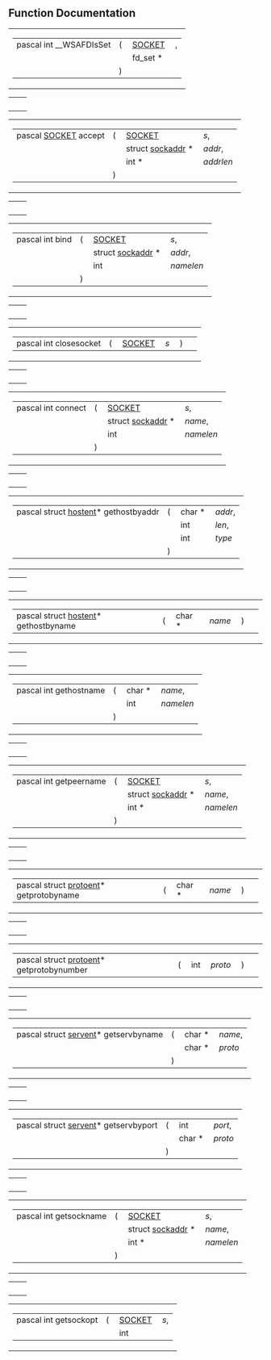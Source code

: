 ## Function Documentation

<span id="a712f2d10acd9e146e4b8528098941e2" class="anchor"></span>

<table class="mdTable" data-cellpadding="2" data-cellspacing="0">
<colgroup>
<col style="width: 100%" />
</colgroup>
<tbody>
<tr>
<td class="mdRow"><table data-cellpadding="0" data-cellspacing="0" data-border="0">
<tbody>
<tr>
<td class="md" data-nowrap="" data-valign="top">pascal int __WSAFDIsSet</td>
<td class="md" data-valign="top">( </td>
<td class="md" data-nowrap="" data-valign="top"><a href="macwinsock_8h.md#75fbea08c09e684e6b3f3961761354fa" class="el">SOCKET</a> </td>
<td class="mdname" data-nowrap="">,</td>
</tr>
<tr>
<td class="md" style="text-align: right;" data-nowrap=""></td>
<td class="md"></td>
<td class="md" data-nowrap="">fd_set * </td>
<td class="mdname" data-nowrap=""></td>
</tr>
<tr>
<td class="md"></td>
<td class="md">) </td>
<td colspan="2" class="md"></td>
</tr>
</tbody>
</table></td>
</tr>
</tbody>
</table>

|     |     |
|-----|-----|
|     |     |

<span id="1bc255182fe5daed65ecfbbfd149f7d8" class="anchor"></span>

<table class="mdTable" data-cellpadding="2" data-cellspacing="0">
<colgroup>
<col style="width: 100%" />
</colgroup>
<tbody>
<tr>
<td class="mdRow"><table data-cellpadding="0" data-cellspacing="0" data-border="0">
<tbody>
<tr>
<td class="md" data-nowrap="" data-valign="top">pascal <a href="macwinsock_8h.md#75fbea08c09e684e6b3f3961761354fa" class="el">SOCKET</a> accept</td>
<td class="md" data-valign="top">( </td>
<td class="md" data-nowrap="" data-valign="top"><a href="macwinsock_8h.md#75fbea08c09e684e6b3f3961761354fa" class="el">SOCKET</a> </td>
<td class="mdname" data-nowrap=""><em>s</em>,</td>
</tr>
<tr>
<td class="md" style="text-align: right;" data-nowrap=""></td>
<td class="md"></td>
<td class="md" data-nowrap="">struct <a href="structsockaddr.md" class="el">sockaddr</a> * </td>
<td class="mdname" data-nowrap=""><em>addr</em>,</td>
</tr>
<tr>
<td class="md" style="text-align: right;" data-nowrap=""></td>
<td class="md"></td>
<td class="md" data-nowrap="">int * </td>
<td class="mdname" data-nowrap=""><em>addrlen</em></td>
</tr>
<tr>
<td class="md"></td>
<td class="md">) </td>
<td colspan="2" class="md"></td>
</tr>
</tbody>
</table></td>
</tr>
</tbody>
</table>

|     |     |
|-----|-----|
|     |     |

<span id="c6091da5c1fb4240e3614b6c64a6adf0" class="anchor"></span>

<table class="mdTable" data-cellpadding="2" data-cellspacing="0">
<colgroup>
<col style="width: 100%" />
</colgroup>
<tbody>
<tr>
<td class="mdRow"><table data-cellpadding="0" data-cellspacing="0" data-border="0">
<tbody>
<tr>
<td class="md" data-nowrap="" data-valign="top">pascal int bind</td>
<td class="md" data-valign="top">( </td>
<td class="md" data-nowrap="" data-valign="top"><a href="macwinsock_8h.md#75fbea08c09e684e6b3f3961761354fa" class="el">SOCKET</a> </td>
<td class="mdname" data-nowrap=""><em>s</em>,</td>
</tr>
<tr>
<td class="md" style="text-align: right;" data-nowrap=""></td>
<td class="md"></td>
<td class="md" data-nowrap="">struct <a href="structsockaddr.md" class="el">sockaddr</a> * </td>
<td class="mdname" data-nowrap=""><em>addr</em>,</td>
</tr>
<tr>
<td class="md" style="text-align: right;" data-nowrap=""></td>
<td class="md"></td>
<td class="md" data-nowrap="">int </td>
<td class="mdname" data-nowrap=""><em>namelen</em></td>
</tr>
<tr>
<td class="md"></td>
<td class="md">) </td>
<td colspan="2" class="md"></td>
</tr>
</tbody>
</table></td>
</tr>
</tbody>
</table>

|     |     |
|-----|-----|
|     |     |

<span id="f263bae17d2cc05ca8a978c8f81bd345" class="anchor"></span>

<table class="mdTable" data-cellpadding="2" data-cellspacing="0">
<colgroup>
<col style="width: 100%" />
</colgroup>
<tbody>
<tr>
<td class="mdRow"><table data-cellpadding="0" data-cellspacing="0" data-border="0">
<tbody>
<tr>
<td class="md" data-nowrap="" data-valign="top">pascal int closesocket</td>
<td class="md" data-valign="top">( </td>
<td class="md" data-nowrap="" data-valign="top"><a href="macwinsock_8h.md#75fbea08c09e684e6b3f3961761354fa" class="el">SOCKET</a> </td>
<td class="mdname1" data-valign="top" data-nowrap=""><em>s</em></td>
<td class="md" data-valign="top"> ) </td>
<td class="md" data-nowrap=""></td>
</tr>
</tbody>
</table></td>
</tr>
</tbody>
</table>

|     |     |
|-----|-----|
|     |     |

<span id="4737d09410720b4ad65bbf3749f279f0" class="anchor"></span>

<table class="mdTable" data-cellpadding="2" data-cellspacing="0">
<colgroup>
<col style="width: 100%" />
</colgroup>
<tbody>
<tr>
<td class="mdRow"><table data-cellpadding="0" data-cellspacing="0" data-border="0">
<tbody>
<tr>
<td class="md" data-nowrap="" data-valign="top">pascal int connect</td>
<td class="md" data-valign="top">( </td>
<td class="md" data-nowrap="" data-valign="top"><a href="macwinsock_8h.md#75fbea08c09e684e6b3f3961761354fa" class="el">SOCKET</a> </td>
<td class="mdname" data-nowrap=""><em>s</em>,</td>
</tr>
<tr>
<td class="md" style="text-align: right;" data-nowrap=""></td>
<td class="md"></td>
<td class="md" data-nowrap="">struct <a href="structsockaddr.md" class="el">sockaddr</a> * </td>
<td class="mdname" data-nowrap=""><em>name</em>,</td>
</tr>
<tr>
<td class="md" style="text-align: right;" data-nowrap=""></td>
<td class="md"></td>
<td class="md" data-nowrap="">int </td>
<td class="mdname" data-nowrap=""><em>namelen</em></td>
</tr>
<tr>
<td class="md"></td>
<td class="md">) </td>
<td colspan="2" class="md"></td>
</tr>
</tbody>
</table></td>
</tr>
</tbody>
</table>

|     |     |
|-----|-----|
|     |     |

<span id="6f2f818c7e7433ce140aa7073d88ba08" class="anchor"></span>

<table class="mdTable" data-cellpadding="2" data-cellspacing="0">
<colgroup>
<col style="width: 100%" />
</colgroup>
<tbody>
<tr>
<td class="mdRow"><table data-cellpadding="0" data-cellspacing="0" data-border="0">
<tbody>
<tr>
<td class="md" data-nowrap="" data-valign="top">pascal struct <a href="structhostent.md" class="el">hostent</a>* gethostbyaddr</td>
<td class="md" data-valign="top">( </td>
<td class="md" data-nowrap="" data-valign="top">char * </td>
<td class="mdname" data-nowrap=""><em>addr</em>,</td>
</tr>
<tr>
<td class="md" style="text-align: right;" data-nowrap=""></td>
<td class="md"></td>
<td class="md" data-nowrap="">int </td>
<td class="mdname" data-nowrap=""><em>len</em>,</td>
</tr>
<tr>
<td class="md" style="text-align: right;" data-nowrap=""></td>
<td class="md"></td>
<td class="md" data-nowrap="">int </td>
<td class="mdname" data-nowrap=""><em>type</em></td>
</tr>
<tr>
<td class="md"></td>
<td class="md">) </td>
<td colspan="2" class="md"></td>
</tr>
</tbody>
</table></td>
</tr>
</tbody>
</table>

|     |     |
|-----|-----|
|     |     |

<span id="de13d9d8c11e7e87e84567e400c5aa0c" class="anchor"></span>

<table class="mdTable" data-cellpadding="2" data-cellspacing="0">
<colgroup>
<col style="width: 100%" />
</colgroup>
<tbody>
<tr>
<td class="mdRow"><table data-cellpadding="0" data-cellspacing="0" data-border="0">
<tbody>
<tr>
<td class="md" data-nowrap="" data-valign="top">pascal struct <a href="structhostent.md" class="el">hostent</a>* gethostbyname</td>
<td class="md" data-valign="top">( </td>
<td class="md" data-nowrap="" data-valign="top">char * </td>
<td class="mdname1" data-valign="top" data-nowrap=""><em>name</em></td>
<td class="md" data-valign="top"> ) </td>
<td class="md" data-nowrap=""></td>
</tr>
</tbody>
</table></td>
</tr>
</tbody>
</table>

|     |     |
|-----|-----|
|     |     |

<span id="98daa038b91ee8a99559008a9a7dadd2" class="anchor"></span>

<table class="mdTable" data-cellpadding="2" data-cellspacing="0">
<colgroup>
<col style="width: 100%" />
</colgroup>
<tbody>
<tr>
<td class="mdRow"><table data-cellpadding="0" data-cellspacing="0" data-border="0">
<tbody>
<tr>
<td class="md" data-nowrap="" data-valign="top">pascal int gethostname</td>
<td class="md" data-valign="top">( </td>
<td class="md" data-nowrap="" data-valign="top">char * </td>
<td class="mdname" data-nowrap=""><em>name</em>,</td>
</tr>
<tr>
<td class="md" style="text-align: right;" data-nowrap=""></td>
<td class="md"></td>
<td class="md" data-nowrap="">int </td>
<td class="mdname" data-nowrap=""><em>namelen</em></td>
</tr>
<tr>
<td class="md"></td>
<td class="md">) </td>
<td colspan="2" class="md"></td>
</tr>
</tbody>
</table></td>
</tr>
</tbody>
</table>

|     |     |
|-----|-----|
|     |     |

<span id="87f0217ad856abb99453c986b2a6be24" class="anchor"></span>

<table class="mdTable" data-cellpadding="2" data-cellspacing="0">
<colgroup>
<col style="width: 100%" />
</colgroup>
<tbody>
<tr>
<td class="mdRow"><table data-cellpadding="0" data-cellspacing="0" data-border="0">
<tbody>
<tr>
<td class="md" data-nowrap="" data-valign="top">pascal int getpeername</td>
<td class="md" data-valign="top">( </td>
<td class="md" data-nowrap="" data-valign="top"><a href="macwinsock_8h.md#75fbea08c09e684e6b3f3961761354fa" class="el">SOCKET</a> </td>
<td class="mdname" data-nowrap=""><em>s</em>,</td>
</tr>
<tr>
<td class="md" style="text-align: right;" data-nowrap=""></td>
<td class="md"></td>
<td class="md" data-nowrap="">struct <a href="structsockaddr.md" class="el">sockaddr</a> * </td>
<td class="mdname" data-nowrap=""><em>name</em>,</td>
</tr>
<tr>
<td class="md" style="text-align: right;" data-nowrap=""></td>
<td class="md"></td>
<td class="md" data-nowrap="">int * </td>
<td class="mdname" data-nowrap=""><em>namelen</em></td>
</tr>
<tr>
<td class="md"></td>
<td class="md">) </td>
<td colspan="2" class="md"></td>
</tr>
</tbody>
</table></td>
</tr>
</tbody>
</table>

|     |     |
|-----|-----|
|     |     |

<span id="d9ec38a568f21c4b25d7fcf9aba252d5" class="anchor"></span>

<table class="mdTable" data-cellpadding="2" data-cellspacing="0">
<colgroup>
<col style="width: 100%" />
</colgroup>
<tbody>
<tr>
<td class="mdRow"><table data-cellpadding="0" data-cellspacing="0" data-border="0">
<tbody>
<tr>
<td class="md" data-nowrap="" data-valign="top">pascal struct <a href="structprotoent.md" class="el">protoent</a>* getprotobyname</td>
<td class="md" data-valign="top">( </td>
<td class="md" data-nowrap="" data-valign="top">char * </td>
<td class="mdname1" data-valign="top" data-nowrap=""><em>name</em></td>
<td class="md" data-valign="top"> ) </td>
<td class="md" data-nowrap=""></td>
</tr>
</tbody>
</table></td>
</tr>
</tbody>
</table>

|     |     |
|-----|-----|
|     |     |

<span id="141d277505a9ee6493fd9d4d31f101dc" class="anchor"></span>

<table class="mdTable" data-cellpadding="2" data-cellspacing="0">
<colgroup>
<col style="width: 100%" />
</colgroup>
<tbody>
<tr>
<td class="mdRow"><table data-cellpadding="0" data-cellspacing="0" data-border="0">
<tbody>
<tr>
<td class="md" data-nowrap="" data-valign="top">pascal struct <a href="structprotoent.md" class="el">protoent</a>* getprotobynumber</td>
<td class="md" data-valign="top">( </td>
<td class="md" data-nowrap="" data-valign="top">int </td>
<td class="mdname1" data-valign="top" data-nowrap=""><em>proto</em></td>
<td class="md" data-valign="top"> ) </td>
<td class="md" data-nowrap=""></td>
</tr>
</tbody>
</table></td>
</tr>
</tbody>
</table>

|     |     |
|-----|-----|
|     |     |

<span id="5feceea6074a7f8c0b806fc9da0c723c" class="anchor"></span>

<table class="mdTable" data-cellpadding="2" data-cellspacing="0">
<colgroup>
<col style="width: 100%" />
</colgroup>
<tbody>
<tr>
<td class="mdRow"><table data-cellpadding="0" data-cellspacing="0" data-border="0">
<tbody>
<tr>
<td class="md" data-nowrap="" data-valign="top">pascal struct <a href="structservent.md" class="el">servent</a>* getservbyname</td>
<td class="md" data-valign="top">( </td>
<td class="md" data-nowrap="" data-valign="top">char * </td>
<td class="mdname" data-nowrap=""><em>name</em>,</td>
</tr>
<tr>
<td class="md" style="text-align: right;" data-nowrap=""></td>
<td class="md"></td>
<td class="md" data-nowrap="">char * </td>
<td class="mdname" data-nowrap=""><em>proto</em></td>
</tr>
<tr>
<td class="md"></td>
<td class="md">) </td>
<td colspan="2" class="md"></td>
</tr>
</tbody>
</table></td>
</tr>
</tbody>
</table>

|     |     |
|-----|-----|
|     |     |

<span id="5ce3aba26275559783f14bf5b231096b" class="anchor"></span>

<table class="mdTable" data-cellpadding="2" data-cellspacing="0">
<colgroup>
<col style="width: 100%" />
</colgroup>
<tbody>
<tr>
<td class="mdRow"><table data-cellpadding="0" data-cellspacing="0" data-border="0">
<tbody>
<tr>
<td class="md" data-nowrap="" data-valign="top">pascal struct <a href="structservent.md" class="el">servent</a>* getservbyport</td>
<td class="md" data-valign="top">( </td>
<td class="md" data-nowrap="" data-valign="top">int </td>
<td class="mdname" data-nowrap=""><em>port</em>,</td>
</tr>
<tr>
<td class="md" style="text-align: right;" data-nowrap=""></td>
<td class="md"></td>
<td class="md" data-nowrap="">char * </td>
<td class="mdname" data-nowrap=""><em>proto</em></td>
</tr>
<tr>
<td class="md"></td>
<td class="md">) </td>
<td colspan="2" class="md"></td>
</tr>
</tbody>
</table></td>
</tr>
</tbody>
</table>

|     |     |
|-----|-----|
|     |     |

<span id="12aefa689e61f4bfd4e5178910bb9c48" class="anchor"></span>

<table class="mdTable" data-cellpadding="2" data-cellspacing="0">
<colgroup>
<col style="width: 100%" />
</colgroup>
<tbody>
<tr>
<td class="mdRow"><table data-cellpadding="0" data-cellspacing="0" data-border="0">
<tbody>
<tr>
<td class="md" data-nowrap="" data-valign="top">pascal int getsockname</td>
<td class="md" data-valign="top">( </td>
<td class="md" data-nowrap="" data-valign="top"><a href="macwinsock_8h.md#75fbea08c09e684e6b3f3961761354fa" class="el">SOCKET</a> </td>
<td class="mdname" data-nowrap=""><em>s</em>,</td>
</tr>
<tr>
<td class="md" style="text-align: right;" data-nowrap=""></td>
<td class="md"></td>
<td class="md" data-nowrap="">struct <a href="structsockaddr.md" class="el">sockaddr</a> * </td>
<td class="mdname" data-nowrap=""><em>name</em>,</td>
</tr>
<tr>
<td class="md" style="text-align: right;" data-nowrap=""></td>
<td class="md"></td>
<td class="md" data-nowrap="">int * </td>
<td class="mdname" data-nowrap=""><em>namelen</em></td>
</tr>
<tr>
<td class="md"></td>
<td class="md">) </td>
<td colspan="2" class="md"></td>
</tr>
</tbody>
</table></td>
</tr>
</tbody>
</table>

|     |     |
|-----|-----|
|     |     |

<span id="1eeb01dbd36afb2a1e50d765f650149c" class="anchor"></span>

<table class="mdTable" data-cellpadding="2" data-cellspacing="0">
<colgroup>
<col style="width: 100%" />
</colgroup>
<tbody>
<tr>
<td class="mdRow"><table data-cellpadding="0" data-cellspacing="0" data-border="0">
<tbody>
<tr>
<td class="md" data-nowrap="" data-valign="top">pascal int getsockopt</td>
<td class="md" data-valign="top">( </td>
<td class="md" data-nowrap="" data-valign="top"><a href="macwinsock_8h.md#75fbea08c09e684e6b3f3961761354fa" class="el">SOCKET</a> </td>
<td class="mdname" data-nowrap=""><em>s</em>,</td>
</tr>
<tr>
<td class="md" style="text-align: right;" data-nowrap=""></td>
<td class="md"></td>
<td class="md" data-nowrap="">int </td>
<td class="mdname" dat
